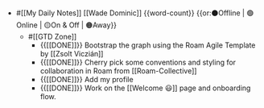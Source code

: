 - #[[My Daily Notes]] [[Wade Dominic]] {{word-count}}  {{or:⚫️Offline | 🟢Online | 🟡On & Off | 🟠Away}}
    - #[[GTD Zone]]
        - {{[[DONE]]}} Bootstrap the graph using the Roam Agile Template by [[Zsolt Viczián]]
        - {{[[DONE]]}} Cherry pick some conventions and styling for collaboration in Roam from [[Roam-Collective]]
        - {{[[DONE]]}} Add my profile
        - {{[[DONE]]}} Work on the [[Welcome 😃]] page and onboarding flow.
